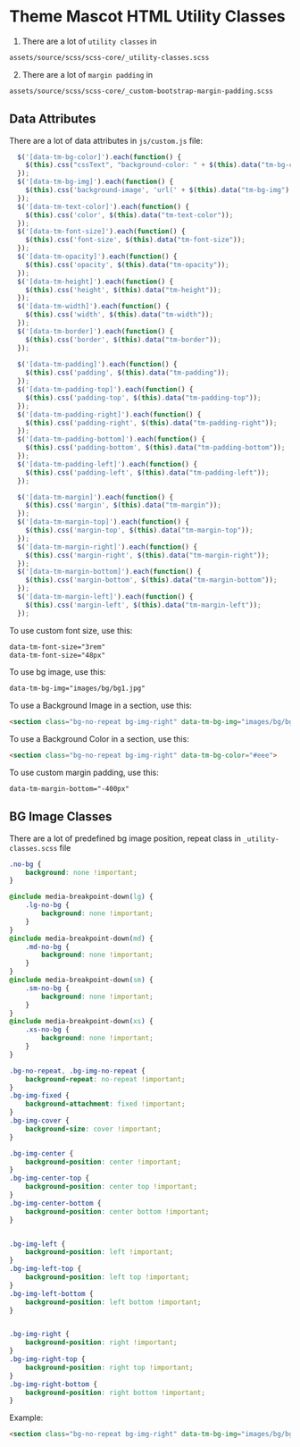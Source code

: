 # Theme Mascot HTML Utility Classes

1. There are a lot of `utility classes` in 
``` html
assets/source/scss/scss-core/_utility-classes.scss
```

2. There are a lot of `margin padding` in 
``` html
assets/source/scss/scss-core/_custom-bootstrap-margin-padding.scss
```

## Data Attributes

There are a lot of data attributes in 
`js/custom.js` file:

``` js
  $('[data-tm-bg-color]').each(function() {
    $(this).css("cssText", "background-color: " + $(this).data("tm-bg-color") + " !important;");
  });
  $('[data-tm-bg-img]').each(function() {
    $(this).css('background-image', 'url(' + $(this).data("tm-bg-img") + ')');
  });
  $('[data-tm-text-color]').each(function() {
    $(this).css('color', $(this).data("tm-text-color"));
  });
  $('[data-tm-font-size]').each(function() {
    $(this).css('font-size', $(this).data("tm-font-size"));
  });
  $('[data-tm-opacity]').each(function() {
    $(this).css('opacity', $(this).data("tm-opacity"));
  });
  $('[data-tm-height]').each(function() {
    $(this).css('height', $(this).data("tm-height"));
  });
  $('[data-tm-width]').each(function() {
    $(this).css('width', $(this).data("tm-width"));
  });
  $('[data-tm-border]').each(function() {
    $(this).css('border', $(this).data("tm-border"));
  });
  
  $('[data-tm-padding]').each(function() {
    $(this).css('padding', $(this).data("tm-padding"));
  });
  $('[data-tm-padding-top]').each(function() {
    $(this).css('padding-top', $(this).data("tm-padding-top"));
  });
  $('[data-tm-padding-right]').each(function() {
    $(this).css('padding-right', $(this).data("tm-padding-right"));
  });
  $('[data-tm-padding-bottom]').each(function() {
    $(this).css('padding-bottom', $(this).data("tm-padding-bottom"));
  });
  $('[data-tm-padding-left]').each(function() {
    $(this).css('padding-left', $(this).data("tm-padding-left"));
  });

  $('[data-tm-margin]').each(function() {
    $(this).css('margin', $(this).data("tm-margin"));
  });
  $('[data-tm-margin-top]').each(function() {
    $(this).css('margin-top', $(this).data("tm-margin-top"));
  });
  $('[data-tm-margin-right]').each(function() {
    $(this).css('margin-right', $(this).data("tm-margin-right"));
  });
  $('[data-tm-margin-bottom]').each(function() {
    $(this).css('margin-bottom', $(this).data("tm-margin-bottom"));
  });
  $('[data-tm-margin-left]').each(function() {
    $(this).css('margin-left', $(this).data("tm-margin-left"));
  });
``` 

To use custom font size, use this:
``` html
data-tm-font-size="3rem"
data-tm-font-size="48px"
```

To use bg image, use this:
``` html
data-tm-bg-img="images/bg/bg1.jpg"
```

To use a Background Image in a section, use this:
``` html
<section class="bg-no-repeat bg-img-right" data-tm-bg-img="images/bg/bg1.jpg">
```
To use a Background Color in a section, use this:
``` html
<section class="bg-no-repeat bg-img-right" data-tm-bg-color="#eee">
```

To use custom margin padding, use this:
``` html
data-tm-margin-bottom="-400px"
```

## BG Image Classes

There are a lot of predefined bg image position, repeat class in `_utility-classes.scss` file

``` css
.no-bg {
	background: none !important;
}

@include media-breakpoint-down(lg) {
	.lg-no-bg {
		background: none !important;
	}
}
@include media-breakpoint-down(md) {
	.md-no-bg {
		background: none !important;
	}
}
@include media-breakpoint-down(sm) {
	.sm-no-bg {
		background: none !important;
	}
}
@include media-breakpoint-down(xs) {
	.xs-no-bg {
		background: none !important;
	}
}

.bg-no-repeat, .bg-img-no-repeat {
	background-repeat: no-repeat !important;
}
.bg-img-fixed {
	background-attachment: fixed !important;
}
.bg-img-cover {
	background-size: cover !important;
}

.bg-img-center {
	background-position: center !important;
}
.bg-img-center-top {
	background-position: center top !important;
}
.bg-img-center-bottom {
	background-position: center bottom !important;
}


.bg-img-left {
	background-position: left !important;
}
.bg-img-left-top {
	background-position: left top !important;
}
.bg-img-left-bottom {
	background-position: left bottom !important;
}


.bg-img-right {
	background-position: right !important;
}
.bg-img-right-top {
	background-position: right top !important;
}
.bg-img-right-bottom {
	background-position: right bottom !important;
}
```

Example:

``` html
<section class="bg-no-repeat bg-img-right" data-tm-bg-img="images/bg/bg1.jpg">
```
